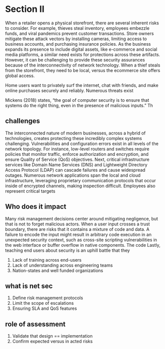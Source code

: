 # Section II

When a retailer opens a physical storefront, there are several inherent risks to consider.  For example, thieves steal inventory, employees embezzle funds, and viral pandemics prevent customer transactions.  Store owners mitigate these attack vectors by installing cameras, limiting access to business accounts, and purchasing insurance policies.  As the business expands its presence to include digital assets, like e-commerce and social media platforms, a similar need exists for protections across these artifacts.  However, it can be challenging to provide these security assurances because of the interconnectivity of network technology.  When a thief steals from the storefront, they need to be local, versus the ecommerce site offers global access.

Home users want to privately surf the internet, chat with friends, and make online purchases securely and reliably.  Numerous threats exist

Mickens (2018) states, “the goal of computer security is to ensure that systems do the right thing, even in the presence of malicious inputs.”  Th

## challenges

The interconnected nature of modern businesses, across a hybrid of technologies, creates protecting these incredibly complex systems challenging.  Vulnerabilities and configuration errors exist in all levels of the network topology.  For instance, low-level routers and switches require policies that monitor traffic, enforce authorization and encryption, and ensure Quality of Service (QoS) objectives.  Next, critical infrastructure services like Domain Name Services (DNS) and Lightweight Directory Access Protocol (LDAP) can cascade failures and cause widespread outages.  Numerous network applications span the local and cloud infrastructure, leveraging proprietary communication protocols that occur inside of encrypted channels, making inspection difficult.  Employees also represent critical targets

## Who does it impact

Many risk management decisions center around mitigating negligence, but that is not to forget malicious actors.  When a user input crosses a trust boundary, there are risks that it contains a mixture of code and data.  A failure to encode the input might result in arbitrary code execution in an unexpected security context, such as cross-site scripting vulnerabilities in the web interface or buffer overflow in native components.  The code 
	Lastly, teaching end users about security is an uphill battle that they 
1.	Lack of training across end-users
2.	Lack of understanding across engineering teams
3.	Nation-states and well funded organizations 

## what is net sec


1.	Define risk management protocols
2.	Limit the scope of escalations
3.	Ensuring SLA and QoS features


## role of assessment

1.	Validate that design == implementation
2.	Confirm expected versus in acted risks
